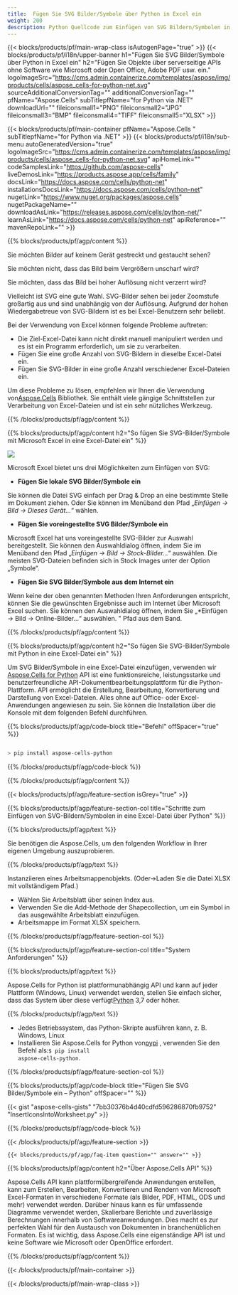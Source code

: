 ```yaml
---
title:  Fügen Sie SVG Bilder/Symbole über Python in Excel ein
weight: 200
description: Python Quellcode zum Einfügen von SVG Bildern/Symbolen in Excel.
---
```

{{< blocks/products/pf/main-wrap-class isAutogenPage="true" >}}
{{< blocks/products/pf/i18n/upper-banner h1="Fügen Sie SVG Bilder/Symbole über Python in Excel ein" h2="Fügen Sie Objekte über serverseitige APIs ohne Software wie Microsoft oder Open Office, Adobe PDF usw. ein." logoImageSrc="https://cms.admin.containerize.com/templates/aspose/img/products/cells/aspose_cells-for-python-net.svg" sourceAdditionalConversionTag="" additionalConversionTag="" pfName="Aspose.Cells" subTitlepfName="for Python via .NET" downloadUrl="" fileiconsmall1="PNG" fileiconsmall2="JPG" fileiconsmall3="BMP" fileiconsmall4="TIFF" fileiconsmall5="XLSX" >}}

{{< blocks/products/pf/main-container pfName="Aspose.Cells " subTitlepfName="for Python via .NET" >}}
{{< blocks/products/pf/i18n/sub-menu autoGeneratedVersion="true" logoImageSrc="https://cms.admin.containerize.com/templates/aspose/img/products/cells/aspose_cells-for-python-net.svg" apiHomeLink="" codeSamplesLink="https://github.com/aspose-cells" liveDemosLink="https://products.aspose.app/cells/family" docsLink="https://docs.aspose.com/cells/python-net" installationsDocsLink="https://docs.aspose.com/cells/python-net" nugetLink="https://www.nuget.org/packages/aspose.cells" nugetPackageName="" downloadAsLink="https://releases.aspose.com/cells/python-net/" learnAsLink="https://docs.aspose.com/cells/python-net" apiReference="" mavenRepoLink="" >}}

{{% blocks/products/pf/agp/content %}}

Sie möchten Bilder auf keinem Gerät gestreckt und gestaucht sehen?

Sie möchten nicht, dass das Bild beim Vergrößern unscharf wird?

Sie möchten, dass das Bild bei hoher Auflösung nicht verzerrt wird?

Vielleicht ist SVG eine gute Wahl. SVG-Bilder sehen bei jeder Zoomstufe großartig aus und sind unabhängig von der Auflösung. Aufgrund der hohen Wiedergabetreue von SVG-Bildern ist es bei Excel-Benutzern sehr beliebt.

Bei der Verwendung von Excel können folgende Probleme auftreten:

+ Die Ziel-Excel-Datei kann nicht direkt manuell manipuliert werden und es ist ein Programm erforderlich, um sie zu verarbeiten.
+ Fügen Sie eine große Anzahl von SVG-Bildern in dieselbe Excel-Datei ein.
+ Fügen Sie SVG-Bilder in eine große Anzahl verschiedener Excel-Dateien ein.

 Um diese Probleme zu lösen, empfehlen wir Ihnen die Verwendung von[Aspose.Cells](https://products.aspose.com/cells/) Bibliothek. Sie enthält viele gängige Schnittstellen zur Verarbeitung von Excel-Dateien und ist ein sehr nützliches Werkzeug.

{{% /blocks/products/pf/agp/content %}}

{{% blocks/products/pf/agp/content h2="So fügen Sie SVG-Bilder/Symbole mit Microsoft Excel in eine Excel-Datei ein" %}}

![](/cells/de/net/icons/insert-icons-to-excel/sample.png)

Microsoft Excel bietet uns drei Möglichkeiten zum Einfügen von SVG:

+  **Fügen Sie lokale SVG Bilder/Symbole ein**

Sie können die Datei SVG einfach per Drag & Drop an eine bestimmte Stelle im Dokument ziehen. Oder Sie können im Menüband den Pfad „*Einfügen -> Bild -> Dieses Gerät...*“ wählen.

+  **Fügen Sie voreingestellte SVG Bilder/Symbole ein**

Microsoft Excel hat uns voreingestellte SVG-Bilder zur Auswahl bereitgestellt. Sie können den Auswahldialog öffnen, indem Sie im Menüband den Pfad „*Einfügen -> Bild -> Stock-Bilder...*“ auswählen. Die meisten SVG-Dateien befinden sich in Stock Images unter der Option „Symbole“.

+  **Fügen Sie SVG Bilder/Symbole aus dem Internet ein**

Wenn keine der oben genannten Methoden Ihren Anforderungen entspricht, können Sie die gewünschten Ergebnisse auch im Internet über Microsoft Excel suchen. Sie können den Auswahldialog öffnen, indem Sie „*Einfügen -> Bild -> Online-Bilder...“ auswählen. " Pfad aus dem Band.

{{% /blocks/products/pf/agp/content %}}

{{% blocks/products/pf/agp/content h2="So fügen Sie SVG-Bilder/Symbole mit Python in eine Excel-Datei ein" %}}

 Um SVG Bilder/Symbole in eine Excel-Datei einzufügen, verwenden wir
 [Aspose.Cells for Python](https://pypi.org/project/aspose-cells-python/) 
 API ist eine funktionsreiche, leistungsstarke und benutzerfreundliche API-Dokumentbearbeitungsplattform für die Python-Plattform. API ermöglicht die Erstellung, Bearbeitung, Konvertierung und Darstellung von Excel-Dateien. Alles ohne auf Office- oder Excel-Anwendungen angewiesen zu sein. Sie können die Installation über die Konsole mit dem folgenden Befehl durchführen.

{{% blocks/products/pf/agp/code-block title="Befehl" offSpacer="true" %}}

```cs

> pip install aspose-cells-python

```

{{% /blocks/products/pf/agp/code-block %}}

{{% /blocks/products/pf/agp/content %}}

{{< blocks/products/pf/agp/feature-section isGrey="true" >}}

{{% blocks/products/pf/agp/feature-section-col title="Schritte zum Einfügen von SVG-Bildern/Symbolen in eine Excel-Datei über Python" %}}

{{% blocks/products/pf/agp/text %}}

Sie benötigen die Aspose.Cells, um den folgenden Workflow in Ihrer eigenen Umgebung auszuprobieren.

{{% /blocks/products/pf/agp/text %}}

Instanziieren eines Arbeitsmappenobjekts. (Oder->Laden Sie die Datei XLSX mit vollständigem Pfad.)
+ Wählen Sie Arbeitsblatt über seinen Index aus.
+ Verwenden Sie die Add-Methode der Shapecollection, um ein Symbol in das ausgewählte Arbeitsblatt einzufügen.
+ Arbeitsmappe im Format XLSX speichern.

{{% /blocks/products/pf/agp/feature-section-col %}}

{{% blocks/products/pf/agp/feature-section-col title="System Anforderungen" %}}

{{% blocks/products/pf/agp/text %}}

Aspose.Cells for Python ist plattformunabhängig API und kann auf jeder Plattform (Windows, Linux) verwendet werden, stellen Sie einfach sicher, dass das System über diese verfügt[Python](https://www.python.org/downloads/) 3,7 oder höher.
 
{{% /blocks/products/pf/agp/text %}}

-  Jedes Betriebssystem, das Python-Skripte ausführen kann, z. B. Windows, Linux
-  Installieren Sie Aspose.Cells for Python von<a href="https://pypi.org/project/aspose-cells-python/">pypi</a> , verwenden Sie den Befehl als:<code>$ pip install aspose-cells-python</code>.

{{% /blocks/products/pf/agp/feature-section-col %}}

{{% blocks/products/pf/agp/code-block title="Fügen Sie SVG Bilder/Symbole ein – Python" offSpacer="" %}}

{{< gist "aspose-cells-gists" "7bb30376b4d40cdfd596286870fb9752" "InsertIconsIntoWorksheet.py" >}}

{{% /blocks/products/pf/agp/code-block %}}

{{< /blocks/products/pf/agp/feature-section >}}

    {{< blocks/products/pf/agp/faq-item question="" answer="" >}}
 

<!-- aboutfile Starts -->

{{% blocks/products/pf/agp/content h2="Über Aspose.Cells API" %}}

Aspose.Cells API kann plattformübergreifende Anwendungen erstellen, kann zum Erstellen, Bearbeiten, Konvertieren und Rendern von Microsoft Excel-Formaten in verschiedene Formate (als Bilder, PDF, HTML, ODS und mehr) verwendet werden. Darüber hinaus kann es für umfassende Diagramme verwendet werden, Skalierbare Berichte und zuverlässige Berechnungen innerhalb von Softwareanwendungen. Dies macht es zur perfekten Wahl für den Austausch von Dokumenten in branchenüblichen Formaten. Es ist wichtig, dass Aspose.Cells eine eigenständige API ist und keine Software wie Microsoft oder OpenOffice erfordert.

{{% /blocks/products/pf/agp/content %}}



<!-- aboutfile Ends -->
<!--
{{< blocks/products/pf/agp/other-supported-section title="Other Supported Splitting Formats" subTitle="Using C#, One can also split large file into chunks of many other file formats including." >}}

{{< blocks/products/pf/agp/other-supported-section-item href="https://products.aspose.com/cells/net/splitter/ods/" name="ODS" description="OpenDocument Spreadsheet File" >}}
{{< blocks/products/pf/agp/other-supported-section-item href="https://products.aspose.com/cells/net/splitter/xls/" name="XLS" description="Excel Binary Format" >}}
{{< blocks/products/pf/agp/other-supported-section-item href="https://products.aspose.com/cells/net/splitter/xlsb/" name="XLSB" description="Binary Excel Workbook File" >}}
{{< blocks/products/pf/agp/other-supported-section-item href="https://products.aspose.com/cells/net/splitter/xlsm/" name="XLSM" description="Spreadsheet File" >}}

{{< /blocks/products/pf/agp/other-supported-section >}}

-->

{{< /blocks/products/pf/main-container >}}
    
{{< /blocks/products/pf/main-wrap-class >}}
